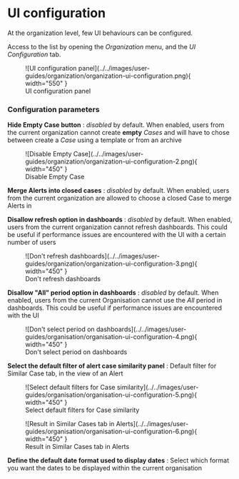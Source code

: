 # UI configuration

At the organization level, few UI behaviours can be configured.

Access to the list by opening the *Organization* menu, and the *UI Configuration* tab.

<figure markdown>
  ![UI configuration panel](../../images/user-guides/organization/organization-ui-configuration.png){ width="550" }
  <figcaption>UI configuration panel</figcaption>
</figure>

### Configuration parameters

**Hide Empty Case button**
  : *disabled* by default. When enabled, users from the current organization cannot create **empty** *Cases* and will have to chose between create a *Case* using a template or from an archive

<figure markdown>
  ![Disable Empty Case](../../images/user-guides/organization/organization-ui-configuration-2.png){ width="450" }
  <figcaption>Disable Empty Case</figcaption>
</figure>

**Merge Alerts into closed cases**
  : *disabled* by default. When enabled, users from the current organization are allowed to choose a closed Case to merge Alerts in


**Disallow refresh option in dashboards**
  : *disabled* by default. When enabled, users from the current organization cannot refresh dashboards. This could be useful if performance issues are encountered with the UI with a certain number of users

<figure markdown>
  ![Don't refresh dashboards](../../images/user-guides/organization/organization-ui-configuration-3.png){ width="450" }
  <figcaption>Don't refresh dashboards</figcaption>
</figure>


**Disallow "All" period option in dashboards**
  : *disabled* by default. When enabled, users from the current Organisation cannot use the *All* period in dashboards. This could be useful if performance issues are encountered with the UI

<figure markdown>
  ![Don't select period on dashboards](../../images/user-guides/organisation/organisation-ui-configuration-4.png){ width="450" }
  <figcaption>Don't select period on dashboards</figcaption>
</figure>

**Select the default filter of alert case similarity panel**
  : Default filter for Similar Case tab, in the view of an Alert

<figure markdown>
  ![Select default filters for Case similarity](../../images/user-guides/organisation/organisation-ui-configuration-5.png){ width="450" }
  <figcaption>Select default filters for Case similarity</figcaption>
</figure>

<figure markdown>
  ![Result in Similar Cases tab in Alerts](../../images/user-guides/organisation/organisation-ui-configuration-6.png){ width="450" }
  <figcaption>Result in Similar Cases tab in Alerts</figcaption>
</figure>

**Define the default date format used to display dates**
  : Select which format you want the dates to be displayed within the current organisation